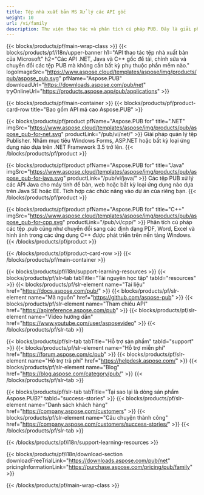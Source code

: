 ```yaml
---
title: Tệp nhà xuất bản MS Xử lý các API gốc
weight: 10
url: /vi/family
description: Thư viện thao tác và phân tích cú pháp PUB. Đây là giải pháp API để tải, chỉnh sửa, hiển thị và chuyển đổi các tệp của nhà xuất bản MS sang tệp PDF trên bất kỳ nền tảng nào.
---
```


{{< blocks/products/pf/main-wrap-class >}}
{{< blocks/products/pf/i18n/upper-banner h1="API thao tác tệp nhà xuất bản của Microsoft" h2="Các API .NET, Java và C++ gốc để tải, chỉnh sửa và chuyển đổi các tệp PUB mà không cần bất kỳ phụ thuộc phần mềm nào." logoImageSrc="https://www.aspose.cloud/templates/aspose/img/products/pub/aspose_pub.svg" pfName="Aspose.PUB" downloadUrl="https://downloads.aspose.com/pub/net" tryOnlineUrl="https://products.aspose.app/pub/applications" >}}

{{< blocks/products/pf/main-container >}}
{{< blocks/products/pf/product-card-row title="Bao gồm API mã cao Aspose.PUB" >}}

{{< blocks/products/pf/product pfName="Aspose.PUB for" title=".NET" imgSrc="https://www.aspose.cloud/templates/aspose/img/products/pub/aspose_pub-for-net.svg" productLink="/pub/vi/net/" >}}
Giải pháp quản lý tệp Publisher. Nhắm mục tiêu Windows Forms, ASP.NET hoặc bất kỳ loại ứng dụng nào dựa trên .NET Framework 3.5 trở lên.
{{< /blocks/products/pf/product >}}

{{< blocks/products/pf/product pfName="Aspose.PUB for" title="Java" imgSrc="https://www.aspose.cloud/templates/aspose/img/products/pub/aspose_pub-for-java.svg" productLink="/pub/vi/java/" >}}
Các tệp PUB xử lý các API Java cho máy tính để bàn, web hoặc bất kỳ loại ứng dụng nào dựa trên Java SE hoặc EE. Tích hợp các chức năng vào dự án của riêng bạn.
{{< /blocks/products/pf/product >}}

{{< blocks/products/pf/product pfName="Aspose.PUB for" title="C++" imgSrc="https://www.aspose.cloud/templates/aspose/img/products/pub/aspose_pub-for-cpp.svg" productLink="/pub/vi/cpp/" >}}
Phân tích cú pháp các tệp .pub cũng như chuyển đổi sang các định dạng PDF, Word, Excel và hình ảnh trong các ứng dụng C++ được phát triển trên nền tảng Windows.
{{< /blocks/products/pf/product >}}

{{< /blocks/products/pf/product-card-row >}}
{{< /blocks/products/pf/main-container >}}

{{< blocks/products/pf/i18n/support-learning-resources >}}
{{< blocks/products/pf/slr-tab tabTitle="Tài nguyên học tập" tabId="resources" >}}
{{< blocks/products/pf/slr-element name="Tài liệu" href="https://docs.aspose.com/pub/" >}}
{{< blocks/products/pf/slr-element name="Mã nguồn" href="https://github.com/aspose-pub" >}}
{{< blocks/products/pf/slr-element name="Tham chiếu API" href="https://apireference.aspose.com/pub" >}}
{{< blocks/products/pf/slr-element name="Video hướng dẫn" href="https://www.youtube.com/user/asposevideo" >}}
{{< /blocks/products/pf/slr-tab >}}

{{< blocks/products/pf/slr-tab tabTitle="Hỗ trợ sản phẩm" tabId="support" >}}
{{< blocks/products/pf/slr-element name="Hỗ trợ miễn phí" href="https://forum.aspose.com/c/pub" >}}
{{< blocks/products/pf/slr-element name="Hỗ trợ trả phí" href="https://helpdesk.aspose.com/" >}}
{{< blocks/products/pf/slr-element name="Blog" href="https://blog.aspose.com/category/pub/" >}}
{{< /blocks/products/pf/slr-tab >}}

{{< blocks/products/pf/slr-tab tabTitle="Tại sao lại là dòng sản phẩm Aspose.PUB?" tabId="success-stories" >}}
{{< blocks/products/pf/slr-element name="Danh sách khách hàng" href="https://company.aspose.com/customers" >}}
{{< blocks/products/pf/slr-element name="Câu chuyện thành công" href="https://company.aspose.com/customers/success-stories/" >}}
{{< /blocks/products/pf/slr-tab >}}

{{< /blocks/products/pf/i18n/support-learning-resources >}}

{{< blocks/products/pf/i18n/download-section downloadFreeTrialLink="https://downloads.aspose.com/pub/net" pricingInformationLink="https://purchase.aspose.com/pricing/pub/family" >}}

{{< /blocks/products/pf/main-wrap-class >}}